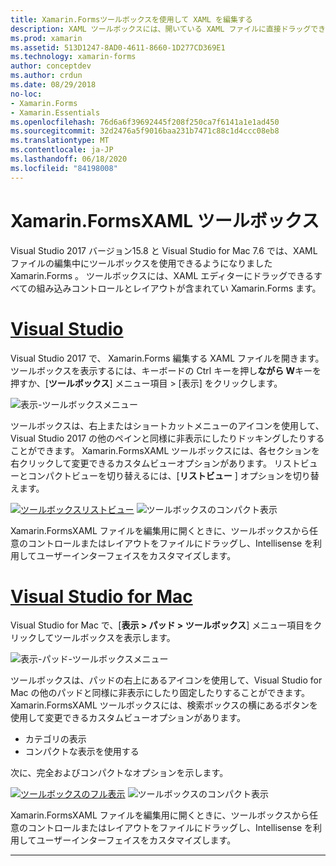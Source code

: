 ```yaml
---
title: Xamarin.Formsツールボックスを使用して XAML を編集する
description: XAML ツールボックスには、開いている XAML ファイルに直接ドラッグできる、組み込みのレイアウトとコントロールがすべて含まれています。
ms.prod: xamarin
ms.assetid: 513D1247-8AD0-4611-8660-1D277CD369E1
ms.technology: xamarin-forms
author: conceptdev
ms.author: crdun
ms.date: 08/29/2018
no-loc:
- Xamarin.Forms
- Xamarin.Essentials
ms.openlocfilehash: 76d6a6f39692445f208f250ca7f6141a1e1ad450
ms.sourcegitcommit: 32d2476a5f9016baa231b7471c88c1d4ccc08eb8
ms.translationtype: MT
ms.contentlocale: ja-JP
ms.lasthandoff: 06/18/2020
ms.locfileid: "84198008"
---
```

# <a name="xamarinforms-xaml-toolbox"></a>Xamarin.FormsXAML ツールボックス

Visual Studio 2017 バージョン15.8 と Visual Studio for Mac 7.6 では、XAML ファイルの編集中にツールボックスを使用できるようになりました Xamarin.Forms 。 ツールボックスには、XAML エディターにドラッグできるすべての組み込みコントロールとレイアウトが含まれてい Xamarin.Forms ます。

# <a name="visual-studio"></a>[Visual Studio](#tab/windows)

Visual Studio 2017 で、 Xamarin.Forms 編集する XAML ファイルを開きます。 ツールボックスを表示するには、キーボードの Ctrl キーを押し**ながら W**キーを押すか、[**ツールボックス**] メニュー項目 > [表示] をクリックします。

![表示-ツールボックスメニュー](toolbox-images/win-view-menu.png)

ツールボックスは、右上またはショートカットメニューのアイコンを使用して、Visual Studio 2017 の他のペインと同様に非表示にしたりドッキングしたりすることができます。 Xamarin.FormsXAML ツールボックスには、各セクションを右クリックして変更できるカスタムビューオプションがあります。 リストビューとコンパクトビューを切り替えるには、[**リストビュー** ] オプションを切り替えます。

[ ![ ツールボックスリストビュー](toolbox-images/win-full-display-sml.png)](toolbox-images/win-full-display.png#lightbox) ![ツールボックスのコンパクト表示](toolbox-images/win-compact-display.png)

Xamarin.FormsXAML ファイルを編集用に開くときに、ツールボックスから任意のコントロールまたはレイアウトをファイルにドラッグし、Intellisense を利用してユーザーインターフェイスをカスタマイズします。

# <a name="visual-studio-for-mac"></a>[Visual Studio for Mac](#tab/macos)

Visual Studio for Mac で、[**表示 > パッド > ツールボックス**] メニュー項目をクリックしてツールボックスを表示します。

![表示-パッド-ツールボックスメニュー](toolbox-images/mac-view-menu.png)

ツールボックスは、パッドの右上にあるアイコンを使用して、Visual Studio for Mac の他のパッドと同様に非表示にしたり固定したりすることができます。 Xamarin.FormsXAML ツールボックスには、検索ボックスの横にあるボタンを使用して変更できるカスタムビューオプションがあります。

- カテゴリの表示
- コンパクトな表示を使用する

次に、完全およびコンパクトなオプションを示します。

[ ![ ツールボックスのフル表示](toolbox-images/mac-full-display-sml.png)](toolbox-images/mac-full-display.png#lightbox) ![ツールボックスのコンパクト表示](toolbox-images/mac-compact-display.png)

Xamarin.FormsXAML ファイルを編集用に開くときに、ツールボックスから任意のコントロールまたはレイアウトをファイルにドラッグし、Intellisense を利用してユーザーインターフェイスをカスタマイズします。

-----

